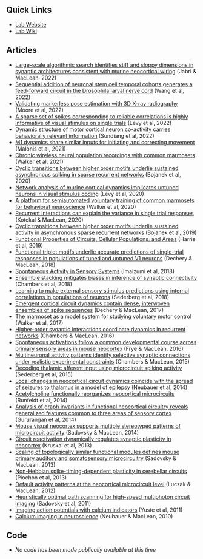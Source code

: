 ## Quick Links
- [Lab Website](https://macleanlab.uchicago.edu/)
- [Lab Wiki](https://github.com/MacLean-Lab-UChicago/MacLean-Lab-UChicago.github.io/wiki)

## Articles
- [Large-scale algorithmic search identifies stiff and sloppy dimensions in synaptic architectures consistent with murine neocortical wiring](https://direct.mit.edu/neco/article/34/12/2347/113359) (Jabri & MacLean, 2022)
- [Sequential addition of neuronal stem cell temporal cohorts generates a feed-forward circuit in the Drosophila larval nerve cord](https://elifesciences.org/articles/79276) (Wang et al, 2022)
- [Validating markerless pose estimation with 3D X-ray radiography](https://journals.biologists.com/jeb/article-abstract/225/9/jeb243998/275374) (Moore et al, 2022)
- [A sparse set of spikes corresponding to reliable correlations is highly informative of visual stimulus on single trials](https://www.biorxiv.org/content/10.1101/2022.01.24.477564.abstract) (Levy et al, 2022)
- [Dynamic structure of motor cortical neuron co-activity carries behaviorally relevant information](https://direct.mit.edu/netn/article-abstract/doi/10.1162/netn_a_00298/114123) (Sundiang et al, 2022)
- [M1 dynamics share similar inputs for initiating and correcting movement](https://www.biorxiv.org/content/10.1101/2021.10.18.464704.abstract) (Malonis et al, 2021)
- [Chronic wireless neural population recordings with common marmosets](https://www.sciencedirect.com/science/article/pii/S2211124721007774) (Walker et al, 2021)
- [Cyclic transitions between higher order motifs underlie sustained asynchronous spiking in sparse recurrent networks](https://journals.plos.org/ploscompbiol/article?id=10.1371/journal.pcbi.1007409) (Bojanek et al, 2020)
- [Network analysis of murine cortical dynamics implicates untuned neurons in visual stimulus coding](https://www.sciencedirect.com/science/article/pii/S2211124720303612) (Levy et al, 2020)
- [A platform for semiautomated voluntary training of common marmosets for behavioral neuroscience](https://journals.physiology.org/doi/abs/10.1152/jn.00300.2019) (Walker et al, 2020)
- [Recurrent interactions can explain the variance in single trial responses](https://journals.plos.org/ploscompbiol/article?id=10.1371/journal.pcbi.1007591) (Kotekal & MacLean, 2020)
- [Cyclic transitions between higher order motifs underlie sustained activity in asynchronous sparse recurrent networks](https://www.biorxiv.org/content/10.1101/777219.abstract) (Bojanek et al, 2019)
- [Functional Properties of Circuits, Cellular Populations, and Areas](https://dicarlolab.mit.edu/sites/default/files/publications/SFR27_13_Harris%20et%20al.pdf) (Harris et al, 2019)
- [Functional triplet motifs underlie accurate predictions of single-trial responses in populations of tuned and untuned V1 neurons](https://journals.plos.org/ploscompbiol/article?id=10.1371/journal.pcbi.1006153) (Dechery & MacLean, 2018)
- [Spontaneous Activity in Sensory Systems](https://www.frontiersin.org/articles/10.3389/fncir.2018.00027/full) (Imaizumi et al, 2018)
- [Ensemble stacking mitigates biases in inference of synaptic connectivity](https://direct.mit.edu/netn/article-abstract/2/1/60/5411) (Chambers et al, 2018)
- [Learning to make external sensory stimulus predictions using internal correlations in populations of neurons](https://www.pnas.org/doi/abs/10.1073/pnas.1710779115) (Sederberg et al, 2018)
- [Emergent cortical circuit dynamics contain dense, interwoven ensembles of spike sequences](https://journals.physiology.org/doi/abs/10.1152/jn.00394.2017) (Dechery & MacLean, 2017)
- [The marmoset as a model system for studying voluntary motor control](https://onlinelibrary.wiley.com/doi/abs/10.1002/dneu.22461) (Walker et al, 2017)
- [Higher-order synaptic interactions coordinate dynamics in recurrent networks](https://journals.plos.org/ploscompbiol/article?id=10.1371/journal.pcbi.1005078) (Chambers & MacLean, 2016)
- [Spontaneous activations follow a common developmental course across primary sensory areas in mouse neocortex](https://journals.physiology.org/doi/abs/10.1152/jn.00172.2016) (Frye & MacLean, 2016)
- [Multineuronal activity patterns identify selective synaptic connections under realistic experimental constraints](https://journals.physiology.org/doi/abs/10.1152/jn.00429.2015) (Chambers & MacLean, 2015)
- [Decoding thalamic afferent input using microcircuit spiking activity](https://journals.physiology.org/doi/abs/10.1152/jn.00885.2014) (Sederberg et al, 2015)
- [Local changes in neocortical circuit dynamics coincide with the spread of seizures to thalamus in a model of epilepsy](https://www.frontiersin.org/articles/10.3389/fncir.2014.00101/full) (Neubauer et al, 2014)
- [Acetylcholine functionally reorganizes neocortical microcircuits](https://journals.physiology.org/doi/abs/10.1152/jn.00071.2014%40apsselect.2014.1.issue-10) (Runfeldt et al, 2014)
- [Analysis of graph invariants in functional neocortical circuitry reveals generalized features common to three areas of sensory cortex](https://journals.plos.org/ploscompbiol/article?id=10.1371/journal.pcbi.1003710) (Gururangan et al, 2014)
- [Mouse visual neocortex supports multiple stereotyped patterns of microcircuit activity](https://www.jneurosci.org/content/34/23/7769?utm_source=TrendMD&utm_medium=cpc&utm_campaign=JNeurosci_TrendMD_0) (Sadovsky & MacLean, 2014)
- [Circuit reactivation dynamically regulates synaptic plasticity in neocortex](https://www.nature.com/articles/ncomms3574) (Kruskal et al, 2013)
- [Scaling of topologically similar functional modules defines mouse primary auditory and somatosensory microcircuitry](https://www.jneurosci.org/content/33/35/14048.short) (Sadovsky & MacLean, 2013)
- [Non-Hebbian spike-timing-dependent plasticity in cerebellar circuits](https://www.frontiersin.org/articles/10.3389/fncir.2012.00124/full) (Piochon et al, 2013)
- [Default activity patterns at the neocortical microcircuit level](https://www.frontiersin.org/articles/10.3389/fnint.2012.00030/full) (Luczak & MacLean, 2012)
- [Heuristically optimal path scanning for high-speed multiphoton circuit imaging](https://journals.physiology.org/doi/abs/10.1152/jn.00334.2011) (Sadovsky et al, 2011)
- [Imaging action potentials with calcium indicators](http://cshprotocols.cshlp.org/content/2011/8/pdb.prot5650.short) (Yuste et al, 2011)
- [Calcium imaging in neuroscience](https://onlinelibrary.wiley.com/doi/abs/10.1002/9780470015902.a0021391) (Neubauer & MacLean, 2010)

## Code
- _No code has been made publically available at this time_
